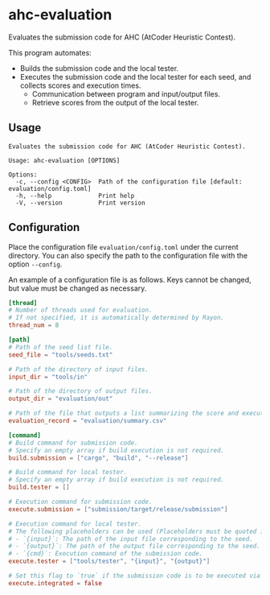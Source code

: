 # ahc-evaluation

Evaluates the submission code for AHC (AtCoder Heuristic Contest).

This program automates:
  - Builds the submission code and the local tester.
  - Executes the submission code and the local tester for each seed, and collects scores and execution times.
    - Communication between program and input/output files.
    - Retrieve scores from the output of the local tester.

## Usage

```
Evaluates the submission code for AHC (AtCoder Heuristic Contest).

Usage: ahc-evaluation [OPTIONS]

Options:
  -c, --config <CONFIG>  Path of the configuration file [default: evaluation/config.toml]
  -h, --help             Print help
  -V, --version          Print version
```

## Configuration

Place the configuration file `evaluation/config.toml` under the current directory. You can also specify the path to the configuration file with the option `--config`.

An example of a configuration file is as follows. Keys cannot be changed, but value must be changed as necessary.

```toml
[thread]
# Number of threads used for evaluation.
# If not specified, it is automatically determined by Rayon.
thread_num = 8

[path]
# Path of the seed list file.
seed_file = "tools/seeds.txt"

# Path of the directory of input files.
input_dir = "tools/in"

# Path of the directory of output files.
output_dir = "evaluation/out"

# Path of the file that outputs a list summarizing the score and execution time for each seed.
evaluation_record = "evaluation/summary.csv"

[command]
# Build command for submission code.
# Specify an empty array if build execution is not required.
build.submission = ["cargo", "build", "--release"]

# Build command for local tester.
# Specify an empty array if build execution is not required.
build.tester = []

# Execution command for submission code.
execute.submission = ["submission/target/release/submission"]

# Execution command for local tester.
# The following placeholders can be used (Placeholders must be quoted independently).
# - `{input}`: The path of the input file corresponding to the seed.
# - `{output}`: The path of the output file corresponding to the seed.
# - `{cmd}`: Execution command of the submission code.
execute.tester = ["tools/tester", "{input}", "{output}"]

# Set this flag to `true` if the submission code is to be executed via the local tester rather than independently.
execute.integrated = false
```
